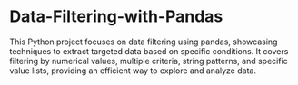 # Data-Filtering-with-Pandas
 This Python project focuses on data filtering using pandas, showcasing techniques to extract targeted data based on specific conditions. It covers filtering by numerical values, multiple criteria, string patterns, and specific value lists, providing an efficient way to explore and analyze data.
